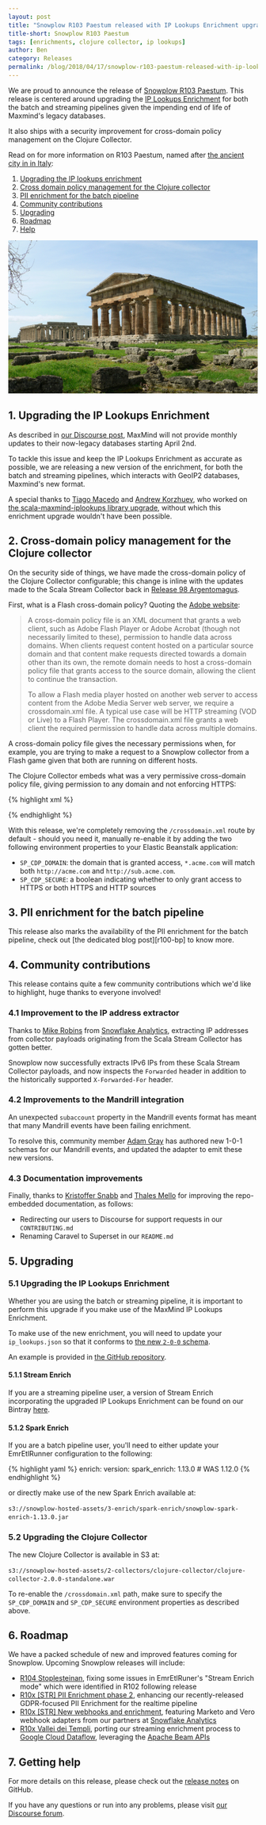 ```yaml
---
layout: post
title: "Snowplow R103 Paestum released with IP Lookups Enrichment upgrade"
title-short: Snowplow R103 Paestum
tags: [enrichments, clojure collector, ip lookups]
author: Ben
category: Releases
permalink: /blog/2018/04/17/snowplow-r103-paestum-released-with-ip-lookups-enrichment-upgrade/
---
```


We are proud to announce the release of [Snowplow R103 Paestum][release-notes]. This release is
centered around upgrading the [IP Lookups Enrichment][ip-lookups-enrichment] for both the batch and streaming pipelines given
the impending end of life of Maxmind's legacy databases.

It also ships with a security improvement for cross-domain policy management on the Clojure
Collector.

Read on for more information on R103 Paestum, named after [the ancient city in in Italy][paestum]:

<!--more-->

1. [Upgrading the IP lookups enrichment](#ip-lookups)
2. [Cross domain policy management for the Clojure collector](#cdp)
3. [PII enrichment for the batch pipeline](#pii)
4. [Community contributions](#oss)
5. [Upgrading](#upgrading)
6. [Roadmap](#roadmap)
7. [Help](#help)

![paestum][paestum-img]

<h2 id="ip-lookups">1. Upgrading the IP Lookups Enrichment</h2>

As described in [our Discourse post][disc-ip-lookups], MaxMind will not provide monthly updates to
their now-legacy databases starting April 2nd.

To tackle this issue and keep the IP Lookups Enrichment as accurate as possible, we are
releasing a new version of the enrichment, for both the batch and streaming pipelines, which
interacts with GeoIP2 databases, Maxmind's new format.

A special thanks to [Tiago Macedo][tmacedo] and [Andrew Korzhuev][andrusha], who worked on
[the scala-maxmind-iplookups library upgrade][scala-maxmind-iplookups], without which this
enrichment upgrade wouldn't have been possible.

<h2 id="cdp">2. Cross-domain policy management for the Clojure collector</h2>

On the security side of things, we have made the cross-domain policy of the Clojure Collector
configurable; this change is inline with the updates made to the Scala Stream Collector back in [Release 98 Argentomagus][r98-ssc].

First, what is a Flash cross-domain policy? Quoting the [Adobe website][cross-domain]:

> A cross-domain policy file is an XML document that grants a web client, such as Adobe Flash Player
or Adobe Acrobat (though not necessarily limited to these), permission to handle data across
domains. When clients request content hosted on a particular source domain and that content make
requests directed towards a domain other than its own, the remote domain needs to host a
cross-domain policy file that grants access to the source domain, allowing the client to continue
the transaction.
>
> To allow a Flash media player hosted on another web server to access content from the Adobe Media
Server web server, we require a crossdomain.xml file. A typical use case will be HTTP streaming
(VOD or Live) to a Flash Player. The crossdomain.xml file grants a web client the required
permission to handle data across multiple domains.

A cross-domain policy file gives the necessary permissions when, for example, you are trying to make
a request to a Snowplow collector from a Flash game given that both are running on different hosts.

The Clojure Collector embeds what was a very permissive cross-domain policy file, giving
permission to any domain and not enforcing HTTPS:

{% highlight xml %}
<?xml version="1.0"?>
<cross-domain-policy>
  <allow-access-from domain="*" secure="false" />
</cross-domain-policy>
{% endhighlight %}

With this release, we're completely removing the `/crossdomain.xml` route by default - should you need it, manually re-enable it by adding the two following environment properties to your Elastic Beanstalk application:

- `SP_CDP_DOMAIN`: the domain that is granted access, `*.acme.com` will match both `http://acme.com`
and `http://sub.acme.com`.
- `SP_CDP_SECURE`: a boolean indicating whether to only grant access to HTTPS or both HTTPS and
HTTP sources

<h2 id="pii">3. PII enrichment for the batch pipeline</h2>

This release also marks the availability of the PII enrichment for the batch pipeline, check out
[the dedicated blog post][r100-bp] to know more.

<h2 id="oss">4. Community contributions</h2>

This release contains quite a few community contributions which we'd like to highlight, huge thanks
to everyone involved!

<h3 id="ip">4.1 Improvement to the IP address extractor</h3>

Thanks to [Mike Robins][miike] from [Snowflake Analytics][snowflake-analytics], extracting IP
addresses from collector payloads originating from the Scala Stream Collector has gotten better.

Snowplow now successfully extracts IPv6 IPs from these Scala Stream Collector payloads, and now inspects the `Forwarded` header in addition to the
historically supported `X-Forwarded-For` header.

<h3 id="mandrill">4.2 Improvements to the Mandrill integration</h3>

An unexpected `subaccount` property in the Mandrill events format has meant that many Mandrill events have been failing enrichment.

To resolve this, community member [Adam Gray][acgray] has authored new 1-0-1 schemas for our Mandrill events, and updated the adapter to emit these new versions.

<h3 id="doc">4.3 Documentation improvements</h3>

Finally, thanks to [Kristoffer Snabb][ksnabb] and [Thales Mello][thalesmello] for improving the
repo-embedded documentation, as follows:

- Redirecting our users to Discourse for support requests in our `CONTRIBUTING.md`
- Renaming Caravel to Superset in our `README.md`

<h2 id="upgrading">5. Upgrading</h2>

<h3 id="upgrading-ip">5.1 Upgrading the IP Lookups Enrichment</h3>

Whether you are using the batch or streaming pipeline, it is important to perform this upgrade if
you make use of the MaxMind IP Lookups Enrichment.

To make use of the new enrichment, you will need to update your `ip_lookups.json` so that it
conforms to [the new `2-0-0` schema][ip-lookups-schema].

An example is provided in [the GitHub repository][ip-lookups-example].

<h4 id="upgrading-ip-stream">5.1.1 Stream Enrich</h4>

If you are a streaming pipeline user, a version of Stream Enrich incorporating the upgraded IP
Lookups Enrichment can be found on our Bintray [here][se].

<h4 id="upgrading-ip-batch">5.1.2 Spark Enrich</h4>

If you are a batch pipeline user, you'll need to either update your EmrEtlRunner configuration
to the following:

{% highlight yaml %}
enrich:
  version:
    spark_enrich: 1.13.0 # WAS 1.12.0
{% endhighlight %}

or directly make use of the new Spark Enrich available at:

`s3://snowplow-hosted-assets/3-enrich/spark-enrich/snowplow-spark-enrich-1.13.0.jar`

<h3 id="upgrading-clj">5.2 Upgrading the Clojure Collector</h3>

The new Clojure Collector is available in S3 at:

`s3://snowplow-hosted-assets/2-collectors/clojure-collector/clojure-collector-2.0.0-standalone.war`

To re-enable the `/crossdomain.xml` path, make sure to specify the `SP_CDP_DOMAIN` and `SP_CDP_SECURE`
environment properties as described above.

<h2 id="roadmap">6. Roadmap</h2>

We have a packed schedule of new and improved features coming for Snowplow. Upcoming Snowplow releases will include:

* [R104 Stoplesteinan][r104-fix], fixing some issues in EmrEtlRuner's "Stream Enrich mode" which were identified in R102 following release
* [R10x [STR] PII Enrichment phase 2][r10x-pii], enhancing our recently-released GDPR-focused PII
  Enrichment for the realtime pipeline
* [R10x [STR] New webhooks and enrichment][r10x-ms], featuring Marketo and Vero webhook adapters from our partners at [Snowflake Analytics][snowflake-analytics]
* [R10x Vallei dei Templi][r10x-str], porting our streaming enrichment process to
  [Google Cloud Dataflow][dataflow], leveraging the [Apache Beam APIs][beam]

<h2 id="help">7. Getting help</h2>

For more details on this release, please check out the [release notes][release-notes] on GitHub.

If you have any questions or run into any problems, please visit [our Discourse forum][discourse].

[paestum]: https://en.wikipedia.org/wiki/Paestum
[paestum-img]: /assets/img/blog/2018/04/paestum.jpg

[release-notes]: https://github.com/snowplow/snowplow/releases/tag/r103-paestum
[discourse]: http://discourse.snowplowanalytics.com/

[r104-fix]: https://github.com/snowplow/snowplow/milestone/157
[r10x-pii]: https://github.com/snowplow/snowplow/milestone/153
[r10x-str]: https://github.com/snowplow/snowplow/milestone/151
[r10x-ms]: https://github.com/snowplow/snowplow/milestone/158

[r100-pii]: https://snowplowanalytics.com/blog/2018/02/27/snowplow-r100-epidaurus-released-with-pii-pseudonymization-support/#pii-enrichment
[r98-ssc]: https://snowplowanalytics.com/blog/2018/01/05/snowplow-r98-argentomagus/#flash

[dataflow]: https://cloud.google.com/dataflow/
[beam]: https://beam.apache.org/
[cross-domain]: http://www.adobe.com/devnet/adobe-media-server/articles/cross-domain-xml-for-streaming.html

[ip-lookups-enrichment]: https://github.com/snowplow/snowplow/wiki/IP-lookups-enrichment
[disc-ip-lookups]: https://discourse.snowplowanalytics.com/t/end-of-life-for-the-maxmind-legacy-ip-lookups-databases-important/1863
[scala-maxmind-iplookups]: https://github.com/snowplow/scala-maxmind-iplookups
[ip-lookups-schema]: https://github.com/snowplow/iglu-central/blob/master/schemas/com.snowplowanalytics.snowplow/ip_lookups/jsonschema/2-0-0
[ip-lookups-example]: https://github.com/snowplow/snowplow/blob/r103-paestum/3-enrich/config/enrichments/ip_lookups.json

[se]: https://bintray.com/snowplow/snowplow-generic/snowplow-stream-enrich/0.16.0#files

[miike]: https://github.com/miike
[snowflake-analytics]: https://www.snowflake-analytics.com/
[acgray]: https://github.com/acgray
[ksnabb]: https://github.com/ksnabb
[thalesmello]: https://github.com/thalesmello

[tmacedo]: https://github.com/tmacedo
[andrusha]: https://github.com/andrusha
